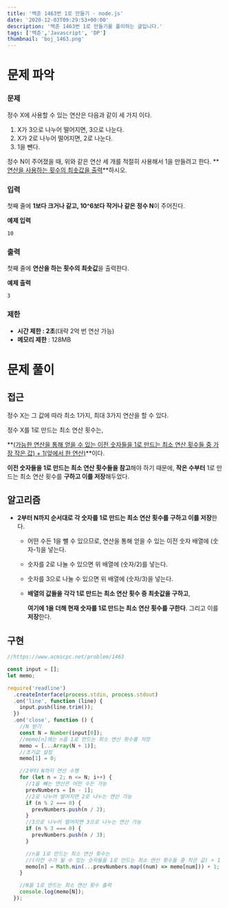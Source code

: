 ```yaml
---
title: '백준 1463번 1로 만들기 - node.js'
date: '2020-12-03T09:29:53+00:00'
description: '백준 1463번 1로 만들기를 풀이하는 글입니다.'
tags: ['백준','Javascript', 'DP']
thumbnail: 'boj_1463.png'
---
```


# 문제 파악

### 문제

정수 X에 사용할 수 있는 연산은 다음과 같이 세 가지 이다.

1. X가 3으로 나누어 떨어지면, 3으로 나눈다.
2. X가 2로 나누어 떨어지면, 2로 나눈다.
3. 1을 뺀다.

정수 N이 주어졌을 때, 위와 같은 연산 세 개를 적절히 사용해서 1을 만들려고 한다. **<u>연산을 사용하는 횟수의 최솟값을 출력</u>**하시오.

### 입력

첫째 줄에 **1보다 크거나 같고, 10^6보다 작거나 같은 정수 N**이 주어진다.

**예제 입력**

```
10
```

### 출력

첫째 줄에 **연산을 하는 횟수의 최솟값**을 출력한다.

**예제 출력**

```
3
```

### 제한

- **시간 제한 : 2초**(대략 2억 번 연산 가능)
- **메모리 제한** : 128MB

# 문제 풀이

## 접근

정수 X는 그 값에 따라 최소 1가지, 최대 3가지 연산을 할 수 있다.

정수 X를 1로 만드는 최소 연산 횟수는,

**<u>(가능한 연산을 통해 얻을 수 있는 이전 숫자들을 1로 만드는 최소 연산 횟수들 중 가장 작은 값) + 1(앞에서 한 연산)</u>**이다.

**이전 숫자들을 1로 만드는 최소 연산 횟수들을 참고**해야 하기 때문에, **작은 수부터** 1로 만드는 최소 연산 횟수를 **구하고 이를 저장**해두었다.

## 알고리즘

- **2부터 N까지 순서대로 각 숫자를 1로 만드는 최소 연산 횟수를 구하고 이를 저장**한다.

  - 어떤 수든 1을 뺄 수 있으므로, 연산을 통해 얻을 수 있는 이전 숫자 배열에 (숫자-1)을 넣는다.
  - 숫자를 2로 나눌 수 있으면 위 배열에 (숫자/2)를 넣는다.
  - 숫자를 3으로 나눌 수 있으면 위 배열에 (숫자/3)을 넣는다.
  - **배열의 값들을 각각 1로 만드는 최소 연산 횟수 중 최솟값을 구하고**,

    **여기에 1을 더해 현재 숫자를 1로 만드는 최소 연산 횟수를 구한다**. 그리고 이를 **저장**한다.

## 구현

```jsx
//https://www.acmicpc.net/problem/1463

const input = [];
let memo;

require('readline')
  .createInterface(process.stdin, process.stdout)
  .on('line', function (line) {
    input.push(line.trim());
  })
  .on('close', function () {
    //N 받기
    const N = Number(input[0]);
    //memo[n]에는 n을 1로 만드는 최소 연산 횟수를 저장
    memo = [...Array(N + 1)];
    //초기값 설정
    memo[1] = 0;

    //2부터 N까지 연산 수행
    for (let n = 2; n <= N; i++) {
      //1을 빼는 연산은 어떤 수든 가능
      prevNumbers = [n - 1];
      //2로 나누어 떨어지면 2로 나누는 연산 가능
      if (n % 2 === 0) {
        prevNumbers.push(n / 2);
      }
      //3으로 나누어 떨어지면 3으로 나누는 연산 가능
      if (n % 3 === 0) {
        prevNumbers.push(n / 3);
      }

      //n을 1로 만드는 최소 연산 횟수는
      //(이전 수가 될 수 있는 숫자들을 1로 만드는 최소 연산 횟수들 중 작은 값) + 1
      memo[n] = Math.min(...prevNumbers.map((num) => memo[num])) + 1;
    }

    //N을 1로 만드는 최소 연산 횟수 출력
    console.log(memo[N]);
  });
```
